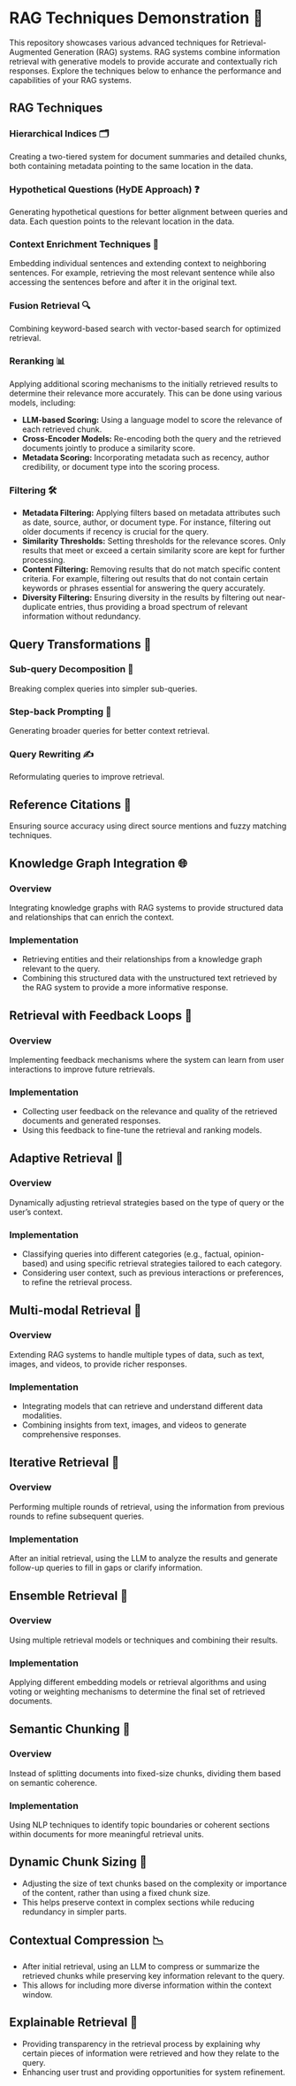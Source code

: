 # RAG Techniques Demonstration 🚀

This repository showcases various advanced techniques for Retrieval-Augmented Generation (RAG) systems. RAG systems combine information retrieval with generative models to provide accurate and contextually rich responses. Explore the techniques below to enhance the performance and capabilities of your RAG systems.

## RAG Techniques

### Hierarchical Indices 🗂️
Creating a two-tiered system for document summaries and detailed chunks, both containing metadata pointing to the same location in the data.

### Hypothetical Questions (HyDE Approach) ❓
Generating hypothetical questions for better alignment between queries and data. Each question points to the relevant location in the data.

### Context Enrichment Techniques 📝
Embedding individual sentences and extending context to neighboring sentences. For example, retrieving the most relevant sentence while also accessing the sentences before and after it in the original text.

### Fusion Retrieval 🔍
Combining keyword-based search with vector-based search for optimized retrieval.

### Reranking 📊
Applying additional scoring mechanisms to the initially retrieved results to determine their relevance more accurately. This can be done using various models, including:
- **LLM-based Scoring:** Using a language model to score the relevance of each retrieved chunk.
- **Cross-Encoder Models:** Re-encoding both the query and the retrieved documents jointly to produce a similarity score.
- **Metadata Scoring:** Incorporating metadata such as recency, author credibility, or document type into the scoring process.

### Filtering 🛠️
- **Metadata Filtering:** Applying filters based on metadata attributes such as date, source, author, or document type. For instance, filtering out older documents if recency is crucial for the query.
- **Similarity Thresholds:** Setting thresholds for the relevance scores. Only results that meet or exceed a certain similarity score are kept for further processing.
- **Content Filtering:** Removing results that do not match specific content criteria. For example, filtering out results that do not contain certain keywords or phrases essential for answering the query accurately.
- **Diversity Filtering:** Ensuring diversity in the results by filtering out near-duplicate entries, thus providing a broad spectrum of relevant information without redundancy.

## Query Transformations 🔄

### Sub-query Decomposition 🧩
Breaking complex queries into simpler sub-queries.

### Step-back Prompting 🔁
Generating broader queries for better context retrieval.

### Query Rewriting ✍️
Reformulating queries to improve retrieval.

## Reference Citations 📜
Ensuring source accuracy using direct source mentions and fuzzy matching techniques.

## Knowledge Graph Integration 🌐

### Overview
Integrating knowledge graphs with RAG systems to provide structured data and relationships that can enrich the context.

### Implementation
- Retrieving entities and their relationships from a knowledge graph relevant to the query.
- Combining this structured data with the unstructured text retrieved by the RAG system to provide a more informative response.

## Retrieval with Feedback Loops 🔄

### Overview
Implementing feedback mechanisms where the system can learn from user interactions to improve future retrievals.

### Implementation
- Collecting user feedback on the relevance and quality of the retrieved documents and generated responses.
- Using this feedback to fine-tune the retrieval and ranking models.

## Adaptive Retrieval 🎯

### Overview
Dynamically adjusting retrieval strategies based on the type of query or the user’s context.

### Implementation
- Classifying queries into different categories (e.g., factual, opinion-based) and using specific retrieval strategies tailored to each category.
- Considering user context, such as previous interactions or preferences, to refine the retrieval process.

## Multi-modal Retrieval 🎥

### Overview
Extending RAG systems to handle multiple types of data, such as text, images, and videos, to provide richer responses.

### Implementation
- Integrating models that can retrieve and understand different data modalities.
- Combining insights from text, images, and videos to generate comprehensive responses.

## Iterative Retrieval 🔄

### Overview
Performing multiple rounds of retrieval, using the information from previous rounds to refine subsequent queries.

### Implementation
After an initial retrieval, using the LLM to analyze the results and generate follow-up queries to fill in gaps or clarify information.

## Ensemble Retrieval 🧠

### Overview
Using multiple retrieval models or techniques and combining their results.

### Implementation
Applying different embedding models or retrieval algorithms and using voting or weighting mechanisms to determine the final set of retrieved documents.

## Semantic Chunking 🧩

### Overview
Instead of splitting documents into fixed-size chunks, dividing them based on semantic coherence.

### Implementation
Using NLP techniques to identify topic boundaries or coherent sections within documents for more meaningful retrieval units.

## Dynamic Chunk Sizing 📏

- Adjusting the size of text chunks based on the complexity or importance of the content, rather than using a fixed chunk size.
- This helps preserve context in complex sections while reducing redundancy in simpler parts.

## Contextual Compression 📉

- After initial retrieval, using an LLM to compress or summarize the retrieved chunks while preserving key information relevant to the query.
- This allows for including more diverse information within the context window.

## Explainable Retrieval 🧐

- Providing transparency in the retrieval process by explaining why certain pieces of information were retrieved and how they relate to the query.
- Enhancing user trust and providing opportunities for system refinement.
